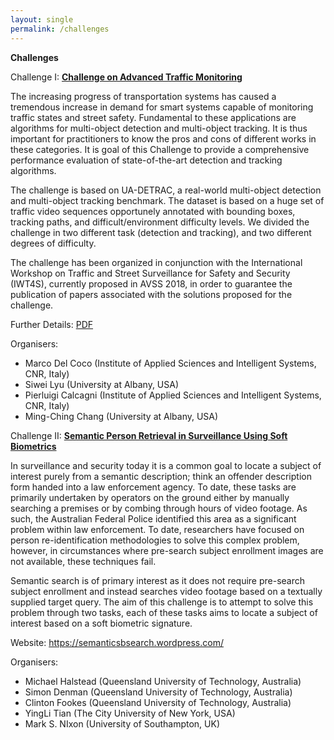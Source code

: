 ```yaml
---
layout: single
permalink: /challenges
---
```

**Challenges**

Challenge I: **<a href="/assets/IWT4S_Challenge_2018.pdf">Challenge on Advanced Traffic Monitoring</a>**

The increasing progress of transportation systems has caused a tremendous increase in demand for smart systems capable of monitoring traffic states and street safety. Fundamental to these applications are algorithms for multi-object detection and multi-object tracking. It is thus important for practitioners to know the pros and cons of different works in these categories. It is goal of this Challenge to provide a comprehensive performance evaluation of state-of-the-art detection and tracking algorithms.

The challenge is based on UA-DETRAC, a real-world multi-object detection and multi-object tracking benchmark. The dataset is based on a huge set of traffic video sequences opportunely annotated with bounding boxes, tracking paths, and difficult/environment difficulty levels. We divided the challenge in two different task (detection and tracking), and two different degrees of difficulty.

The challenge has been organized in conjunction with the International Workshop on Traffic and Street Surveillance for Safety and Security (IWT4S), currently proposed in AVSS 2018, in order to guarantee the publication of papers associated with the solutions proposed for the challenge.

Further Details: <a href="/assets/IWT4S_Challenge_2018.pdf">PDF</a>

Organisers:<br/>
- Marco Del Coco (Institute of Applied Sciences and Intelligent Systems, CNR, Italy)
- Siwei Lyu (University at Albany, USA)
- Pierluigi Calcagni (Institute of Applied Sciences and Intelligent Systems, CNR, Italy)
- Ming-Ching Chang (University at Albany, USA)

Challenge II: **<a href="https://semanticsbsearch.wordpress.com/">Semantic Person Retrieval in Surveillance Using Soft Biometrics</a>**

In surveillance and security today it is a common goal to locate a subject of interest purely from a semantic description; think an offender description form handed into a law enforcement agency. To date, these tasks are primarily undertaken by operators on the ground either by manually searching a premises or by combing through hours of video footage. As such, the Australian Federal Police identified this area as a significant problem within law enforcement. To date, researchers have focused on person re-identification methodologies to solve this complex problem, however, in circumstances where pre-search subject enrollment images are not available, these techniques fail.

Semantic search is of primary interest as it does not require pre-search subject enrollment and instead searches video footage based on a textually supplied target query. The aim of this challenge is to attempt to solve this problem through two tasks, each of these tasks aims to locate a subject of interest based on a soft biometric signature.

Website: <a href="https://semanticsbsearch.wordpress.com/">https://semanticsbsearch.wordpress.com/</a>

Organisers:
- Michael Halstead (Queensland University of Technology, Australia)
- Simon Denman (Queensland University of Technology, Australia)
- Clinton Fookes (Queensland University of Technology, Australia)
- YingLi Tian (The City University of New York, USA)
- Mark S. NIxon (University of Southampton, UK)